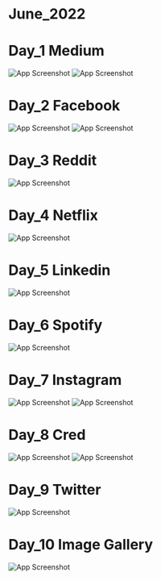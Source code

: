 # June_2022

# Day_1 Medium
![App Screenshot](https://raw.githubusercontent.com/Cross-Rehk/June_2022/main/Screenshots/Day_1/Screenshot%20(104).png)
![App Screenshot](https://raw.githubusercontent.com/Cross-Rehk/June_2022/main/Screenshots/Day_1/Screenshot%20(105).png)

# Day_2 Facebook
![App Screenshot](https://raw.githubusercontent.com/Cross-Rehk/June_2022/main/Screenshots/Day_2/13.png)
![App Screenshot](https://raw.githubusercontent.com/Cross-Rehk/June_2022/main/Screenshots/Day_2/14.png)

# Day_3 Reddit
![App Screenshot](https://raw.githubusercontent.com/Cross-Rehk/June_2022/main/Screenshots/Day_3/15.png)

# Day_4 Netflix
![App Screenshot](https://raw.githubusercontent.com/Cross-Rehk/June_2022/main/Screenshots/Day_4/16.png)

# Day_5 Linkedin
![App Screenshot](https://raw.githubusercontent.com/Cross-Rehk/June_2022/main/Screenshots/Day_5/17.png)

# Day_6 Spotify
![App Screenshot](https://raw.githubusercontent.com/Cross-Rehk/June_2022/main/Screenshots/Day_6/18.png)

# Day_7 Instagram
![App Screenshot](https://raw.githubusercontent.com/Cross-Rehk/June_2022/main/Screenshots/Day_7/19.png)
![App Screenshot](https://raw.githubusercontent.com/Cross-Rehk/June_2022/main/Screenshots/Day_7/20.png)

# Day_8 Cred
![App Screenshot](https://raw.githubusercontent.com/Cross-Rehk/June_2022/main/Screenshots/Day_9/22.png)
![App Screenshot](https://raw.githubusercontent.com/Cross-Rehk/June_2022/main/Screenshots/Day_9/23.png)

# Day_9 Twitter
![App Screenshot](https://raw.githubusercontent.com/Cross-Rehk/June_2022/main/Screenshots/Day_8/21.png)

# Day_10 Image Gallery
![App Screenshot](https://raw.githubusercontent.com/Cross-Rehk/June_2022/main/Screenshots/Day_10/25.png)
